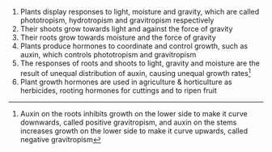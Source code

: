 1. Plants display responses to light, moisture and gravity, which are called phototropism, hydrotropism and gravitropism respectively
2. Their shoots grow towards light and against the force of gravity
3. Their roots grow towards moisture and the force of gravity
4. Plants produce hormones to coordinate and control growth, such as auxin, which controls phototropism and gravitropism
5. The responses of roots and shoots to light, gravity and moisture are the result of unequal distribution of auxin, causing unequal growth rates[^auxin]
6. Plant growth hormones are used in agriculture & horticulture as herbicides, rooting hormones for cuttings and to ripen fruit



[^auxin]: Auxin on the roots inhibits growth on the lower side to make it curve downwards, called positive gravitropism, and auxin on the stems increases growth on the lower side to make it curve upwards, called negative gravitropism
